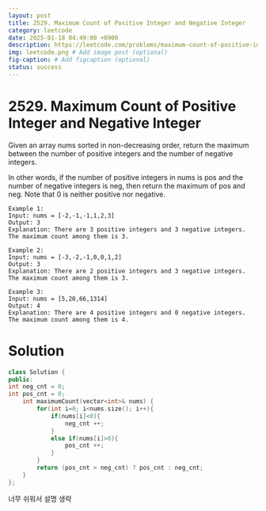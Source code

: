 ```yaml
---
layout: post
title: 2529. Maximum Count of Positive Integer and Negative Integer
category: leetcode
date: 2025-01-18 04:49:00 +0900
description: https://leetcode.com/problems/maximum-count-of-positive-integer-and-negative-integer/description/?envType=problem-list-v2&envId=binary-search
img: leetcode.png # Add image post (optional)
fig-caption: # Add figcaption (optional)
status: success
---
```



# 2529. Maximum Count of Positive Integer and Negative Integer

Given an array nums sorted in non-decreasing order, return the maximum between the number of positive integers and the number of negative integers.

In other words, if the number of positive integers in nums is pos and the number of negative integers is neg, then return the maximum of pos and neg.
Note that 0 is neither positive nor negative.

 
```
Example 1:
Input: nums = [-2,-1,-1,1,2,3]
Output: 3
Explanation: There are 3 positive integers and 3 negative integers. The maximum count among them is 3.
```

```
Example 2:
Input: nums = [-3,-2,-1,0,0,1,2]
Output: 3
Explanation: There are 2 positive integers and 3 negative integers. The maximum count among them is 3.
```

```
Example 3:
Input: nums = [5,20,66,1314]
Output: 4
Explanation: There are 4 positive integers and 0 negative integers. The maximum count among them is 4.
```

# Solution

```cpp
class Solution {
public:
int neg_cnt = 0;
int pos_cnt = 0;
    int maximumCount(vector<int>& nums) {
        for(int i=0; i<nums.size(); i++){
            if(nums[i]<0){
                neg_cnt ++;
            }
            else if(nums[i]>0){
                pos_cnt ++;
            }
        }
        return (pos_cnt > neg_cnt) ? pos_cnt : neg_cnt;
    }
};
```

너무 쉬워서 설명 생략 